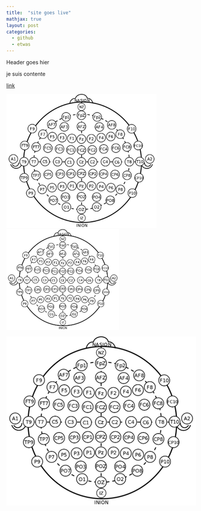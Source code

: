 ```yaml
---
title:  "site goes live"
mathjax: true
layout: post
categories:
  - github
  - etwas
---
```


Header goes hier

je suis contente

[link](http://instagram.com/jujudenomo)

<img src="/assets/EEG-MCN.svg.png" alt="drawing" width="400"/> <img src="/assets/EEG-MCN.svg.png" alt="drawing" width="300"/>

![title](/assets/EEG-MCN.svg.png)
